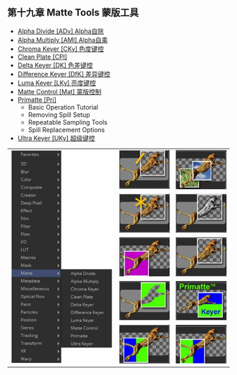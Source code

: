 ## 第十九章 Matte Tools 蒙版工具

- [Alpha Divide [ADv] Alpha自除](./Alpha%20Divide%20[ADv].md)
- [Alpha Multiply [AMl] Alpha自乘](./Alpha%20Multiply%20[AMl].md)
- [Chroma Keyer [CKy] 色度键控](./Chroma%20Keyer%20[CKy].md)
- [Clean Plate [CPl]](./Clean%Plate%20[CPl].md)
- [Delta Keyer [DK] 色差键控](./Delta%20Keyer%20[DK].md)
- [Difference Keyer [DfK] 差异键控](./Difference%20Keyer%20[DfK].md)
- [Luma Keyer [LKy] 亮度键控](./Luma%20Keyer%20[LKY].md)
- [Matte Control [Mat] 蒙版控制](./Matte%20Control%20[Mat].md)
- [Primatte [Pri]](./Primatte%20[Pri].md)
  - Basic Operation Tutorial
  - Removing Spill Setup 
  - Repeatable Sampling Tools 
  - Spill Replacement Options
- [Ultra Keyer [UKy] 超级键控](./Ultra%20Keyer%20[UKy].md)

<table id="img">
  <tr>
    <td rowspan="5"><img src="images/Matte_index.png" alt="Matte_index"></td>
    <td><img src="images/AlphaDivide.jpg" alt="AlphaDivide"></td>
    <td><img src="images/DifferenceKeyer.jpg" alt="DifferenceKeyer"></td>
  </tr>
  <tr>
    <td><img src="images/AlphaMultiply.jpg" alt="AlphaMultiply"></td>
    <td><img src="images/LumaKeyer.jpg" alt="LumaKeyer"></td>
  </tr>
  <tr>
    <td><img src="images/ChromaKeyer.jpg" alt="ChromaKeyer"></td>
    <td><img src="images/MatteControl.jpg" alt="MatteControl"></td>
  </tr>
  <tr>
    <td><img src="images/CleanPlate.jpg" alt="CleanPlate"></td>
    <td><img src="images/Primatte5.jpg" alt="Primatte5"></td>
  </tr>
  <tr>
    <td><img src="images/DeltaKeyer.jpg" alt="DeltaKeyer"></td>
    <td><img src="images/UltraKeyer.jpg" alt="UltraKeyer"></td>
  </tr>
</table>


